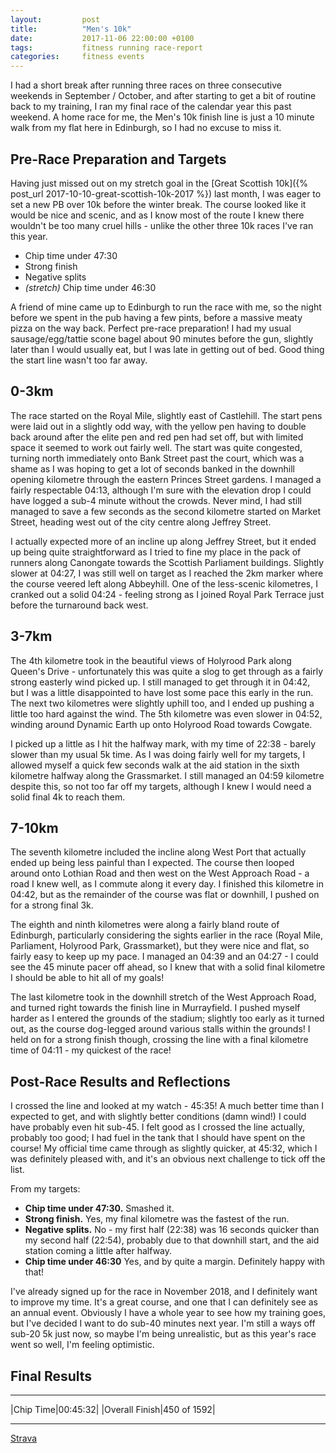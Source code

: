 ```yaml
---
layout:         post
title:          "Men's 10k"
date:           2017-11-06 22:00:00 +0100
tags:           fitness running race-report
categories:     fitness events
---
```


I had a short break after running three races on three consecutive weekends in September / October, and after starting to get a bit of routine back to my training, I ran my final race of the calendar year this past weekend. A home race for me, the Men's 10k finish line is just a 10 minute walk from my flat here in Edinburgh, so I had no excuse to miss it.

<!-- Read More -->

## Pre-Race Preparation and Targets

Having just missed out on my stretch goal in the [Great Scottish 10k]({% post_url 2017-10-10-great-scottish-10k-2017 %}) last month, I was eager to set a new PB over 10k before the winter break. The course looked like it would be nice and scenic, and as I know most of the route I knew there wouldn't be too many cruel hills - unlike the other three 10k races I've ran this year.

- Chip time under 47:30
- Strong finish
- Negative splits
- *(stretch)* Chip time under 46:30

A friend of mine came up to Edinburgh to run the race with me, so the night before we spent in the pub having a few pints, before a massive meaty pizza on the way back. Perfect pre-race preparation! I had my usual sausage/egg/tattie scone bagel about 90 minutes before the gun, slightly later than I would usually eat, but I was late in getting out of bed. Good thing the start line wasn't too far away.

## 0-3km

The race started on the Royal Mile, slightly east of Castlehill. The start pens were laid out in a slightly odd way, with the yellow pen having to double back around after the elite pen and red pen had set off, but with limited space it seemed to work out fairly well. The start was quite congested, turning north immediately onto Bank Street past the court, which was a shame as I was hoping to get a lot of seconds banked in the downhill opening kilometre through the eastern Princes Street gardens. I managed a fairly respectable 04:13, although I'm sure with the elevation drop I could have logged a sub-4 minute without the crowds. Never mind, I had still managed to save a few seconds as the second kilometre started on Market Street, heading west out of the city centre along Jeffrey Street.

I actually expected more of an incline up along Jeffrey Street, but it ended up being quite straightforward as I tried to fine my place in the pack of runners along Canongate towards the Scottish Parliament buildings. Slightly slower at 04:27, I was still well on target as I reached the 2km marker where the course veered left along Abbeyhill. One of the less-scenic kilometres, I cranked out a solid 04:24 - feeling strong as I joined Royal Park Terrace just before the turnaround back west.

## 3-7km

The 4th kilometre took in the beautiful views of Holyrood Park along Queen's Drive - unfortunately this was quite a slog to get through as a fairly strong easterly wind picked up. I still managed to get through it in 04:42, but I was a little disappointed to have lost some pace this early in the run. The next two kilometres were slightly uphill too, and I ended up pushing a little too hard against the wind. The 5th kilometre was even slower in 04:52, winding around Dynamic Earth up onto Holyrood Road towards Cowgate.

I picked up a little as I hit the halfway mark, with my time of 22:38 - barely slower than my usual 5k time. As I was doing fairly well for my targets, I allowed myself a quick few seconds walk at the aid station in the sixth kilometre halfway along the Grassmarket. I still managed an 04:59 kilometre despite this, so not too far off my targets, although I knew I would need a solid final 4k to reach them.

## 7-10km

The seventh kilometre included the incline along West Port that actually ended up being less painful than I expected. The course then looped around onto Lothian Road and then west on the West Approach Road - a road I knew well, as I commute along it every day. I finished this kilometre in 04:42, but as the remainder of the course was flat or downhill, I pushed on for a strong final 3k.

The eighth and ninth kilometres were along a fairly bland route of Edinburgh, particularly considering the sights earlier in the race (Royal Mile, Parliament, Holyrood Park, Grassmarket), but they were nice and flat, so fairly easy to keep up my pace. I managed an 04:39 and an 04:27 - I could see the 45 minute pacer off ahead, so I knew that with a solid final kilometre I should be able to hit all of my goals!

The last kilometre took in the downhill stretch of the West Approach Road, and turned right towards the finish line in Murrayfield. I pushed myself harder as I entered the grounds of the stadium; slightly too early as it turned out, as the course dog-legged around various stalls within the grounds! I held on for a strong finish though, crossing the line with a final kilometre time of 04:11 - my quickest of the race!


## Post-Race Results and Reflections

I crossed the line and looked at my watch - 45:35! A much better time than I expected to get, and with slightly better conditions (damn wind!) I could have probably even hit sub-45. I felt good as I crossed the line actually, probably too good; I had fuel in the tank that I should have spent on the course! My official time came through as slightly quicker, at 45:32, which I was definitely pleased with, and it's an obvious next challenge to tick off the list.

From my targets:

- <i class="fa fa-check" aria-hidden="true"></i> **Chip time under 47:30.** Smashed it.
- <i class="fa fa-check" aria-hidden="true"></i> **Strong finish.** Yes, my final kilometre was the fastest of the run.
- <i class="fa fa-times" aria-hidden="true"></i> **Negative splits.** No - my first half (22:38) was 16 seconds quicker than my second half (22:54), probably due to that downhill start, and the aid station coming a little after halfway.
- <i class="fa fa-check" aria-hidden="true"></i> **Chip time under 46:30** Yes, and by quite a margin. Definitely happy with that!

I've already signed up for the race in November 2018, and I definitely want to improve my time. It's a great course, and one that I can definitely see as an annual event. Obviously I have a whole year to see how my training goes, but I've decided I want to do sub-40 minutes next year. I'm still a ways off sub-20 5k just now, so maybe I'm being unrealistic, but as this year's race went so well, I'm feeling optimistic.

## Final Results

---

|Chip Time|00:45:32|
|Overall Finish|450 of 1592|

---

[Strava](https://www.strava.com/activities/1261978375)